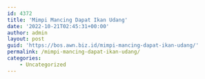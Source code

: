 ```yaml
---
id: 4372
title: 'Mimpi Mancing Dapat Ikan Udang'
date: '2022-10-21T02:45:31+00:00'
author: admin
layout: post
guid: 'https://bos.awn.biz.id/mimpi-mancing-dapat-ikan-udang/'
permalink: /mimpi-mancing-dapat-ikan-udang/
categories:
    - Uncategorized
---
```


